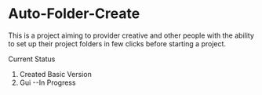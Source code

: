 # Auto-Folder-Create

This is a project aiming to provider creative and other people with the ability to set up their project folders in few clicks before starting a project.

Current Status
1. Created Basic Version
2. Gui --In Progress

